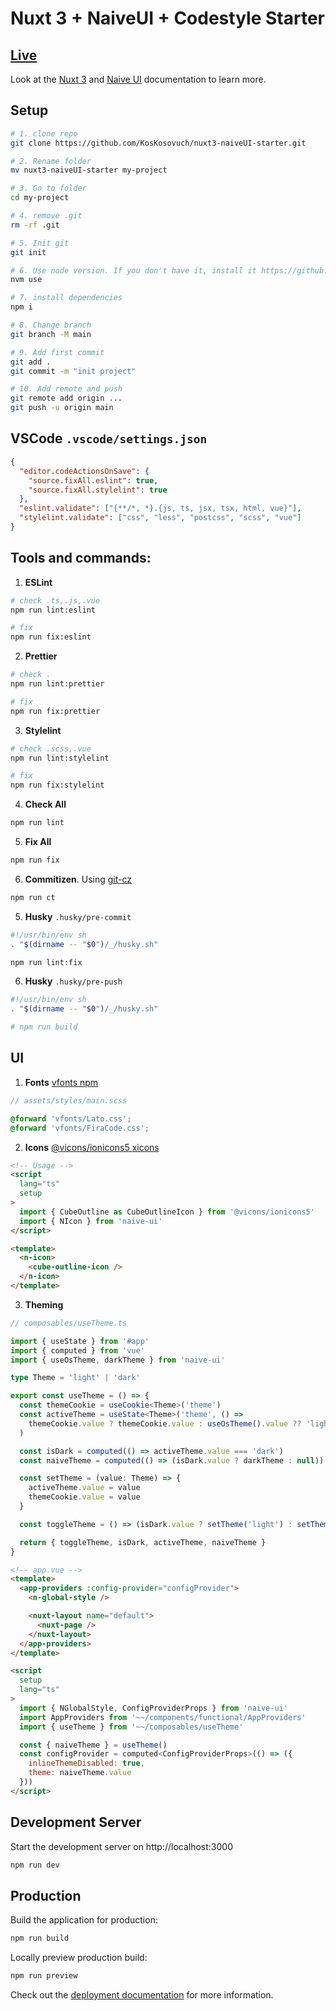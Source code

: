 # Nuxt 3 + NaiveUI + Codestyle Starter

## [Live](https://nuxt3-naive-ui-starter.netlify.app/)

Look at the [Nuxt 3](https://nuxt.com/docs/getting-started/introduction) and [Naive UI](https://www.naiveui.com/en-US/dark/docs/introduction) documentation to learn more.

## Setup

```bash
# 1. clone repo
git clone https://github.com/KosKosovuch/nuxt3-naiveUI-starter.git

# 2. Rename folder
mv nuxt3-naiveUI-starter my-project

# 3. Go to folder
cd my-project

# 4. remove .git
rm -rf .git

# 5. Init git
git init

# 6. Use node version. If you don't have it, install it https://github.com/nvm-sh/nvm
nvm use

# 7. install dependencies
npm i

# 8. Change branch
git branch -M main

# 9. Add first commit
git add .
git commit -m "init project"

# 10. Add remote and push
git remote add origin ...
git push -u origin main
```

## VSCode `.vscode/settings.json`

```json
{
  "editor.codeActionsOnSave": {
    "source.fixAll.eslint": true,
    "source.fixAll.stylelint": true
  },
  "eslint.validate": ["{**/*, *}.{js, ts, jsx, tsx, html, vue}"],
  "stylelint.validate": ["css", "less", "postcss", "scss", "vue"]
}
```

## Tools and commands:

1. **ESLint**

```bash
# check .ts,.js,.vue
npm run lint:eslint

# fix
npm run fix:eslint
```

2. **Prettier**

```bash
# check .
npm run lint:prettier

# fix
npm run fix:prettier
```

3. **Stylelint**

```bash
# check .scss,.vue
npm run lint:stylelint

# fix
npm run fix:stylelint
```

4. **Check All**

```bash
npm run lint
```

5. **Fix All**

```bash
npm run fix
```

6. **Commitizen**. Using [git-cz](https://github.com/streamich/git-cz)

```bash
npm run ct
```

5. **Husky** `.husky/pre-commit`

```bash
#!/usr/bin/env sh
. "$(dirname -- "$0")/_/husky.sh"

npm run lint:fix
```

6. **Husky** `.husky/pre-push`

```bash
#!/usr/bin/env sh
. "$(dirname -- "$0")/_/husky.sh"

# npm run build
```

## UI

1. **Fonts** [vfonts npm](https://www.npmjs.com/package/vfonts)

```scss
// assets/styles/main.scss

@forward 'vfonts/Lato.css';
@forward 'vfonts/FiraCode.css';
```

2. **Icons** [@vicons/ionicons5
   ](https://www.npmjs.com/package/vfonts) [xicons](https://www.xicons.org/#/)

```html
<!-- Usage -->
<script
  lang="ts"
  setup
>
  import { CubeOutline as CubeOutlineIcon } from '@vicons/ionicons5'
  import { NIcon } from 'naive-ui'
</script>

<template>
  <n-icon>
    <cube-outline-icon />
  </n-icon>
</template>
```

3. **Theming**

```ts
// composables/useTheme.ts

import { useState } from '#app'
import { computed } from 'vue'
import { useOsTheme, darkTheme } from 'naive-ui'

type Theme = 'light' | 'dark'

export const useTheme = () => {
  const themeCookie = useCookie<Theme>('theme')
  const activeTheme = useState<Theme>('theme', () =>
    themeCookie.value ? themeCookie.value : useOsTheme().value ?? 'light'
  )

  const isDark = computed(() => activeTheme.value === 'dark')
  const naiveTheme = computed(() => (isDark.value ? darkTheme : null))

  const setTheme = (value: Theme) => {
    activeTheme.value = value
    themeCookie.value = value
  }

  const toggleTheme = () => (isDark.value ? setTheme('light') : setTheme('dark'))

  return { toggleTheme, isDark, activeTheme, naiveTheme }
}
```

```html
<!-- app.vue -->
<template>
  <app-providers :config-provider="configProvider">
    <n-global-style />

    <nuxt-layout name="default">
      <nuxt-page />
    </nuxt-layout>
  </app-providers>
</template>

<script
  setup
  lang="ts"
>
  import { NGlobalStyle, ConfigProviderProps } from 'naive-ui'
  import AppProviders from '~~/components/functional/AppProviders'
  import { useTheme } from '~~/composables/useTheme'

  const { naiveTheme } = useTheme()
  const configProvider = computed<ConfigProviderProps>(() => ({
    inlineThemeDisabled: true,
    theme: naiveTheme.value
  }))
</script>
```

## Development Server

Start the development server on http://localhost:3000

```bash
npm run dev
```

## Production

Build the application for production:

```bash
npm run build
```

Locally preview production build:

```bash
npm run preview
```

Check out the [deployment documentation](https://nuxt.com/docs/getting-started/deployment) for more information.
